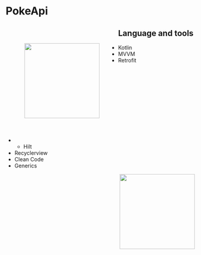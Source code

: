 # PokeApi

<img style="float: left; margin: 50" src="https://user-images.githubusercontent.com/62426822/174834401-90083a57-0a45-474d-a085-65feea65e648.jpg" width="200" />

## Language and tools

- Kotlin
- MVVM
- Retrofit
- - Hilt
- Recyclerview
- Clean Code
- Generics

<p>


  
  <img style="float: right;" src="https://user-images.githubusercontent.com/62426822/174834343-ac4c878b-83cb-4a52-b69c-12113b155d06.jpg" width="200" />
 </p>

